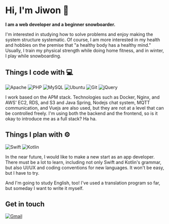 # Hi, I'm Jiwon 👋

__I am a web developer and a beginner snowboarder.__

I'm interested in studying how to solve problems and enjoy making the system structure systematic.
Of course, I am more interested in my health and hobbies on the premise that "a healthy body has a healthy mind."
Usually, I train my physical strength while doing home fitness, and in winter, I play while snowboarding.

## Things I code with 💻

![Apache](https://img.shields.io/badge/apache-%23D42029.svg?style=for-the-badge&logo=apache&logoColor=white)
![PHP](https://img.shields.io/badge/php-%23777BB4.svg?style=for-the-badge&logo=php&logoColor=white)
![MySQL](https://img.shields.io/badge/mysql-%2300f.svg?style=for-the-badge&logo=mysql&logoColor=white)
![Ubuntu](https://img.shields.io/badge/Ubuntu-E95420?style=for-the-badge&logo=ubuntu&logoColor=white)
![Git](https://img.shields.io/badge/git-%23F05033.svg?style=for-the-badge&logo=git&logoColor=white)
![jQuery](https://img.shields.io/badge/jquery-%230769AD.svg?style=for-the-badge&logo=jquery&logoColor=white)

I work based on the APM stack. Technologies such as Docker, Nginx, and AWS' EC2, RDS, and S3 and Java Spring, Nodejs chat system, MQTT communication, and Vuejs are also used, but they are not at a level that can be controlled freely.
I'm using both the backend and the frontend, so is it okay to introduce me as a full stack? Ha ha.

## Things I plan with ⚙

![Swift](https://img.shields.io/badge/swift-F54A2A?style=for-the-badge&logo=swift&logoColor=white)
![Kotlin](https://img.shields.io/badge/kotlin-%230095D5.svg?style=for-the-badge&logo=kotlin&logoColor=white)

In the near future, I would like to make a new start as an app developer. There must be a lot to learn, including not only Swift and Kotlin's grammar, but also UI/UX and coding conventions for new languages.
It won't be easy, but I have to try.

And I'm going to study English, too!
I've used a translation program so far, but someday I want to write it myself.

## Get in touch

[![Gmail](https://img.shields.io/badge/Gmail-D14836?style=for-the-badge&logo=gmail&logoColor=white)](mailto:skieae@gmail.com)
